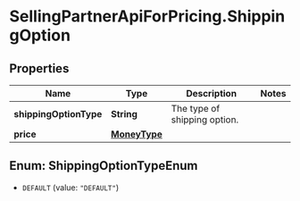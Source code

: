 # SellingPartnerApiForPricing.ShippingOption

## Properties

Name | Type | Description | Notes
------------ | ------------- | ------------- | -------------
**shippingOptionType** | **String** | The type of shipping option. | 
**price** | [**MoneyType**](MoneyType.md) |  | 



## Enum: ShippingOptionTypeEnum


* `DEFAULT` (value: `"DEFAULT"`)




